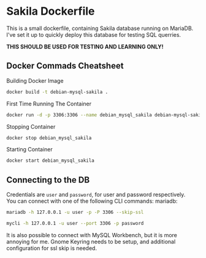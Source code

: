 # Sakila Dockerfile
This is a small dockerfile, containing Sakila database running on MariaDB. 
I've set it up to quickly deploy this database for testing SQL querries.

__THIS SHOULD BE USED FOR TESTING AND LEARNING ONLY!__  


## Docker Commads Cheatsheet

Building Docker Image
```bash
docker build -t debian-mysql-sakila .
```
First Time Running The Container
```bash
docker run -d -p 3306:3306 --name debian_mysql_sakila debian-mysql-sakila
```
Stopping Container
```bash
docker stop debian_mysql_sakila
```
Starting Container
```bash
docker start debian_mysql_sakila
```

## Connecting to the DB
Credentials are `user` and `password`, for user and password respectively.  
You can connect with one of the following CLI commands:
mariadb:
```bash
mariadb -h 127.0.0.1 -u user -p -P 3306 --skip-ssl
```
```bash
mycli -h 127.0.0.1 -u user --port 3306 -p password
```

It is also possible to connect with MySQL Workbench, but it is more annoying for me. 
Gnome Keyring needs to be setup, and additional configuration for ssl skip is needed.

